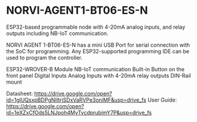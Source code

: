# NORVI-AGENT1-BT06-ES-N
ESP32-based programmable node with 4-20mA analog inputs, and relay outputs including NB-IoT communication.

NORVI AGENT 1-BT06-ES-N has a mini USB Port for serial connection with the SoC for programming. 
Any ESP32-supported programming IDE can be used to program the controller.

ESP32-WROVER-B Module
NB-IoT communication
Built-in Button on the front panel
Digital Inputs
Analog Inputs with 4-20mA
relay outputs
DIN-Rail mount

Datasheet:   https://drive.google.com/open?id=1glUQsxpBDPgNIItrjSDxVaRVPe3oniMF&usp=drive_fs
User Guide:  https://drive.google.com/open?id=1eXZxCfOds5LNJpoh4MyTvcdprubimY7P&usp=drive_fs
